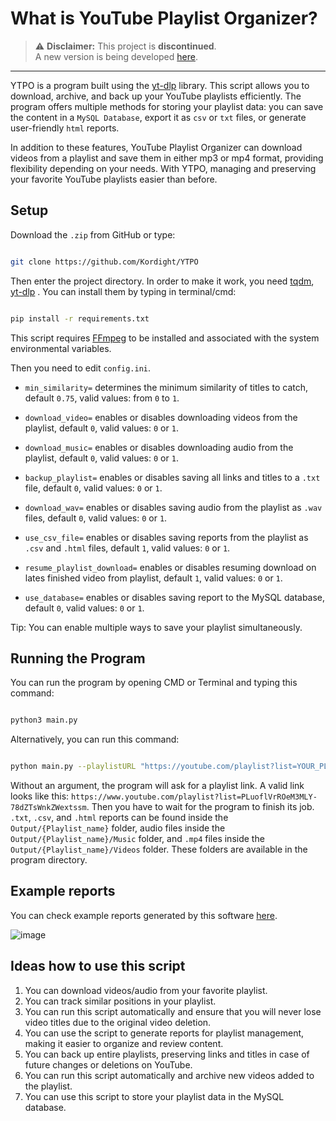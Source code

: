 # What is YouTube Playlist Organizer?

> ⚠️ **Disclaimer:** This project is **discontinued**.  
> A new version is being developed [here](https://github.com/Kordight/yt-pao).

---

YTPO is a program built using the [yt-dlp](https://github.com/yt-dlp/yt-dlp) library. This script allows you to download, archive, and back up your YouTube playlists efficiently. The program offers multiple methods for storing your playlist data: you can save the content in a `MySQL Database`, export it as `csv` or `txt` files, or generate user-friendly `html` reports. 

In addition to these features, YouTube Playlist Organizer can download videos from a playlist and save them in either mp3 or mp4 format, providing flexibility depending on your needs. With YTPO, managing and preserving your favorite YouTube playlists easier than before.

## Setup

Download the `.zip` from GitHub or type:

```sh

git clone https://github.com/Kordight/YTPO
```

Then enter the project directory. In order to make it work, you need [tqdm](https://github.com/tqdm/tqdm), [yt-dlp](https://github.com/yt-dlp/yt-dlp) . You can install them by typing in terminal/cmd:

```sh

pip install -r requirements.txt
```

This script requires [FFmpeg](https://ffmpeg.org/) to be installed and associated with the system environmental variables.

Then you need to edit `config.ini`.

- `min_similarity=` determines the minimum similarity of titles to catch, default `0.75`, valid values: from `0` to `1`.

- `download_video=` enables or disables downloading videos from the playlist, default `0`, valid values: `0` or `1`.

- `download_music=` enables or disables downloading audio from the playlist, default `0`, valid values: `0` or `1`.

- `backup_playlist=` enables or disables saving all links and titles to a `.txt` file, default `0`, valid values: `0` or `1`.

- `download_wav=` enables or disables saving audio from the playlist as `.wav` files, default `0`, valid values: `0` or `1`.

- `use_csv_file=` enables or disables saving reports from the playlist as `.csv` and `.html` files, default `1`, valid values: `0` or `1`.

- `resume_playlist_download=` enables or disables resuming download on lates finished video from playlist, default `1`, valid values: `0` or `1`.

- `use_database=` enables or disables saving report to the MySQL database, default `0`, valid values: `0` or `1`.
   
 Tip: You can enable multiple ways to save your playlist simultaneously.

## Running the Program

You can run the program by opening CMD or Terminal and typing this command:

```sh

python3 main.py
```

Alternatively, you can run this command:

```sh

python main.py --playlistURL "https://youtube.com/playlist?list=YOUR_PLAYLIST_URL"
```

Without an argument, the program will ask for a playlist link. A valid link looks like this: `https://www.youtube.com/playlist?list=PLuoflVrROeM3MLY-78dZTsWnkZWextssm`. Then you have to wait for the program to finish its job. `.txt`, `.csv`, and `.html` reports can be found inside the `Output/{Playlist_name}` folder, audio files inside the `Output/{Playlist_name}/Music` folder, and `.mp4` files inside the `Output/{Playlist_name}/Videos` folder. These folders are available in the program directory.

## Example reports
You can check example reports generated by this software [here](https://kordight.dev/stuffs/YTPO-Demo/).

![image](https://github.com/user-attachments/assets/ea93c005-236b-4f53-b663-98538fd40afc)

## Ideas how to use this script

1. You can download videos/audio from your favorite playlist.
2. You can track similar positions in your playlist.
3. You can run this script automatically and ensure that you will never lose video titles due to the original video deletion.
4. You can use the script to generate reports for playlist management, making it easier to organize and review content.
5. You can back up entire playlists, preserving links and titles in case of future changes or deletions on YouTube.
6. You can run this script automatically and archive new videos added to the playlist.
7. You can use this script to store your playlist data in the MySQL database.

